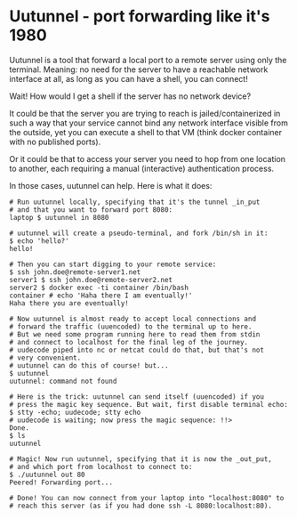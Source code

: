 Uutunnel - port forwarding like it's 1980
=========================================

Uutunnel is a tool that forward a local port to a remote server using only the
terminal. Meaning: no need for the server to have a reachable network interface
at all, as long as you can have a shell, you can connect!

Wait! How would I get a shell if the server has no network device?

It could be that the server you are trying to reach is jailed/containerized in
such a way that your service cannot bind any network interface visible from the
outside, yet you can execute a shell to that VM (think docker container with
no published ports).

Or it could be that to access your server you need to hop from one location to
another, each requiring a manual (interactive) authentication process.

In those cases, uutunnel can help. Here is what it does:

```shell
# Run uutunnel locally, specifying that it's the tunnel _in_put
# and that you want to forward port 8080:
laptop $ uutunnel in 8080

# uutunnel will create a pseudo-terminal, and fork /bin/sh in it:
$ echo 'hello?'
hello!

# Then you can start digging to your remote service:
$ ssh john.doe@remote-server1.net
server1 $ ssh john.doe@remote-server2.net
server2 $ docker exec -ti container /bin/bash
container # echo 'Haha there I am eventually!'
Haha there you are eventually!

# Now uutunnel is almost ready to accept local connections and
# forward the traffic (uuencoded) to the terminal up to here.
# But we need some program running here to read them from stdin
# and connect to localhost for the final leg of the journey.
# uudecode piped into nc or netcat could do that, but that's not
# very convenient.
# uutunnel can do this of course! but...
$ uutunnel
uutunnel: command not found

# Here is the trick: uutunnel can send itself (uuencoded) if you
# press the magic key sequence. But wait, first disable terminal echo:
$ stty -echo; uudecode; stty echo
# uudecode is waiting; now press the magic sequence: !!>
Done.
$ ls
uutunnel

# Magic! Now run uutunnel, specifying that it is now the _out_put,
# and which port from localhost to connect to:
$ ./uutunnel out 80
Peered! Forwarding port...

# Done! You can now connect from your laptop into "localhost:8080" to
# reach this server (as if you had done ssh -L 8080:localhost:80).
```
